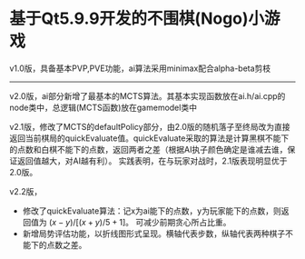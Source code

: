 # 基于Qt5.9.9开发的不围棋(Nogo)小游戏

v1.0版，具备基本PVP,PVE功能，ai算法采用minimax配合alpha-beta剪枝

---
v2.0版，ai部分新增了最基本的MCTS算法。其基本实现函数放在ai.h/ai.cpp的node类中，总逻辑(MCTS函数)放在gamemodel类中

v2.1版，修改了MCTS的defaultPolicy部分，由2.0版的随机落子至终局改为直接返回当前棋局的quickEvaluate值。quickEvaluate采取的算法是计算黑棋不能下的点数和白棋不能下的点数，返回两者之差（根据AI执子颜色确定是谁减去谁，保证返回值越大，对AI越有利）。
实践表明，在与玩家对战时，2.1版表现明显优于2.0版。

v2.2版，
 - 修改了quickEvaluate算法：记x为ai能下的点数，y为玩家能下的点数，则返回值为 $(x-y)/[(x+y)/5+1]$。 可减少前期贪心所占比重。
 - 新增局势评估功能，以折线图形式呈现。横轴代表步数，纵轴代表两种棋子不能下的点数之差。

